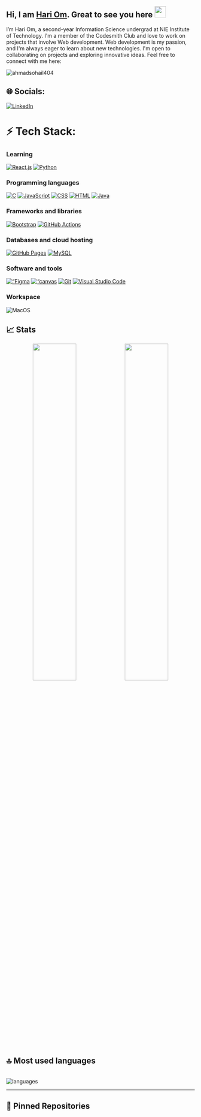 
## Hi, I am [Hari Om](https://www.linkedin.com/in/hari-om-a1a661215/). Great to see you here <img src="https://raw.githubusercontent.com/aemmadi/aemmadi/master/wave.gif" width="30px">

I’m Hari Om, a second-year Information Science undergrad at NIE Institute of Technology. I'm a member of the Codesmith Club and love to work on projects that involve Web development. Web development is my passion, and I'm always eager to learn about new technologies. I'm open to collaborating on projects and exploring innovative ideas. Feel free to connect with me here:

<p align="left"> <img src="https://komarev.com/ghpvc/?username=omhari1472&label=Profile%20views&color=0e75b6&style=flat" alt="ahmadsohail404" /> </p>


## 🌐 Socials:
[![LinkedIn](https://img.shields.io/badge/LinkedIn-%230077B5.svg?logo=linkedin&logoColor=white)](https://linkedin.com/in/https://www.linkedin.com/in/hari-om-a1a661215/) 


# ⚡ Tech Stack:
### Learning

<a href="#"><img alt="React.js" src="https://img.shields.io/badge/React-20232a.svg?logo=react&logoColor=%2361DAFB"></a>
    <a href="https://github.com/search?q=user%3Aahmadsohail404+language%3Apython"><img alt="Python" src="https://img.shields.io/badge/Python-14354C.svg?logo=python&logoColor=white"></a>

### Programming languages

<p>
    <a href="https://github.com/search?q=user%3Aahmadsohail404+language%3Ac"><img alt="C" src="https://custom-icon-badges.herokuapp.com/badge/C-03599C.svg?logo=c-in-hexagon&logoColor=white"></a>
    <a href="https://github.com/search?q=user%3Aahmadsohail404+language%3Ajavascript"><img alt="JavaScript" src="https://img.shields.io/badge/JavaScript-F7DF1E.svg?logo=javascript&logoColor=black"></a>
    <a href="https://github.com/search?q=user%3Aahmadsohail404+language%3Acss"><img alt="CSS" src="https://img.shields.io/badge/CSS-1572B6.svg?logo=css3&logoColor=white"></a>
    <a href="https://github.com/search?q=user%3Aahmadsohail404+language%3Ahtml"><img alt="HTML" src="https://img.shields.io/badge/HTML-E34F26.svg?logo=html5&logoColor=white"></a>
    <a href="https://github.com/search?q=user%3Aahmadsohail404+language%3Ajava"><img alt="Java" src="https://img.shields.io/badge/Java-007396.svg?logo=java&logoColor=white"></a>
</p>

### Frameworks and libraries

<p>
    <a href="#"><img alt="Bootstrap" src="https://img.shields.io/badge/Bootstrap-7952B3.svg?logo=bootstrap&logoColor=white"></a>
    <a href="#"><img alt="GitHub Actions" src="https://img.shields.io/badge/GitHub%20Actions-2671E5.svg?logo=github%20actions&logoColor=white"></a>
</p>

### Databases and cloud hosting

<p>
    <a href="#"><img alt="GitHub Pages" src="https://img.shields.io/badge/GitHub%20Pages-327FC7.svg?logo=github&logoColor=white"></a>
    <a href="#"><img alt="MySQL" src="https://img.shields.io/badge/MySQL-00f.svg?logo=mysql&logoColor=white"></a>
</p>

### Software and tools

<p>
    <a href="#"><img alt=“Figma src="https://img.shields.io/badge/figma-%23F24E1E.svg?style=plastic&logo=figma&logoColor=white"></a>
    <a href="#"><img alt=“canvas src="https://img.shields.io/badge/Canva-%2300C4CC.svg?style=plastic&logo=Canva&logoColor=white"></a>
    <a href="#"><img alt="Git" src="https://img.shields.io/badge/Git-F05033.svg?logo=git&logoColor=white"></a>
    <a href="#"><img alt="Visual Studio Code" src="https://img.shields.io/badge/Visual%20Studio%20Code-0078d7.svg?logo=visual-studio-code&logoColor=white"></a>
</p>

### Workspace

![MacOS](https://img.shields.io/badge/Mac-0078D6?style=for-the-badge&logo=apple&logoColor=white)


## 📈 Stats

<p align="center">
  <img width="48%" src="https://github-readme-stats.vercel.app/api?username=omhari1472&show_icons=true&hide_border=true&theme=radical" />
  <img width="48%" src="https://github-readme-streak-stats.herokuapp.com/?user=omhari1472&hide_border=true&theme=radical" />
</p>

## 🔝 Most used languages

  <p align = "left" ><br> 
  <img alt="languages" src="https://github-readme-stats.vercel.app/api/top-langs/?username=omhari1472&layout=compact&hide_border=true&theme=radical" />
</p>

---

## 📕 Pinned Repositories



